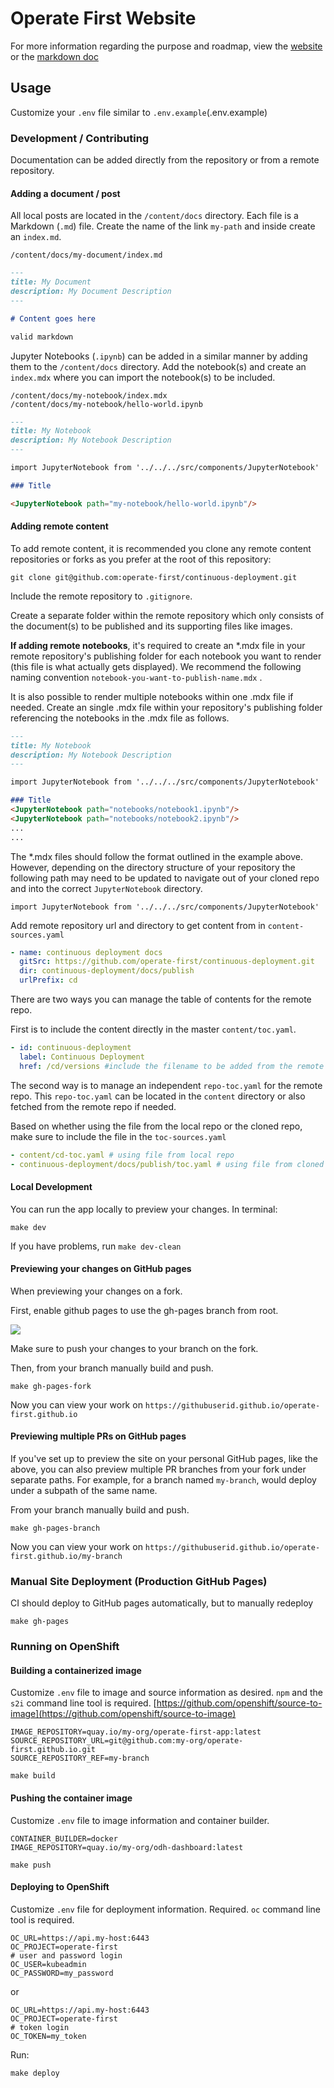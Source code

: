 # Operate First Website

For more information regarding the purpose and roadmap, view the [website](https://operate-first.github.io/) or the [markdown doc](https://github.com/operate-first/operate-first.github.io/blob/master/content/docs/operate-first/index.md)

## Usage

Customize your `.env` file similar to `.env.example`(.env.example)

### Development / Contributing

Documentation can be added directly from the repository or from a remote repository.

#### Adding a document / post

All local posts are located in the `/content/docs` directory. Each file is a Markdown (`.md`) file. Create the name of the link `my-path` and inside create an `index.md`.

`/content/docs/my-document/index.md`

```markdown
---
title: My Document
description: My Document Description
---

# Content goes here

valid markdown
```

Jupyter Notebooks (`.ipynb`) can be added in a similar manner by adding them to the `/content/docs` directory. Add the notebook(s) and create an `index.mdx` where you can import the notebook(s) to be included.

`/content/docs/my-notebook/index.mdx`  
`/content/docs/my-notebook/hello-world.ipynb`  

```markdown
---
title: My Notebook
description: My Notebook Description
---

import JupyterNotebook from '../../../src/components/JupyterNotebook'

### Title

<JupyterNotebook path="my-notebook/hello-world.ipynb"/>
```

#### Adding remote content

To add remote content, it is recommended you clone any remote content repositories or forks as you prefer at the root of this repository:
```shell script
git clone git@github.com:operate-first/continuous-deployment.git
```
Include the remote repository to `.gitignore`.

Create a separate folder within the remote repository which only consists of the document(s) to be published and its supporting files like images.

**If adding remote notebooks**, it's required to create an *.mdx file in your remote repository's publishing folder for each notebook you want to render (this file is what actually gets displayed). We recommend the following naming convention `notebook-you-want-to-publish-name.mdx` .

It is also possible to render multiple notebooks within one .mdx file if needed. Create an single .mdx file within your repository's publishing folder referencing the notebooks in the .mdx file as follows.

```markdown
---
title: My Notebook
description: My Notebook Description
---

import JupyterNotebook from '../../../src/components/JupyterNotebook'

### Title
<JupyterNotebook path="notebooks/notebook1.ipynb"/>
<JupyterNotebook path="notebooks/notebook2.ipynb"/>
...
...
```

The *.mdx files should follow the format outlined in the example above. However, depending on the directory structure of your repository the following path may need to be updated to navigate out of your cloned repo and into the correct `JupyterNotebook` directory.    

```
import JupyterNotebook from '../../../src/components/JupyterNotebook'
```


Add remote repository url and directory to get content from in `content-sources.yaml`

```yaml
- name: continuous deployment docs
  gitSrc: https://github.com/operate-first/continuous-deployment.git
  dir: continuous-deployment/docs/publish
  urlPrefix: cd
```

There are two ways you can manage the table of contents for the remote repo.

First is to include the content directly in the master `content/toc.yaml`.

```yaml
- id: continuous-deployment
  label: Continuous Deployment
  href: /cd/versions #include the filename to be added from the remote repo
```
The second way is to manage an independent `repo-toc.yaml` for the remote repo. This `repo-toc.yaml` can be located in the `content` directory or also fetched from the remote repo if needed.

Based on whether using the file from the local repo or the cloned repo, make sure to include the file in the `toc-sources.yaml`

```yaml
- content/cd-toc.yaml # using file from local repo
- continuous-deployment/docs/publish/toc.yaml # using file from cloned repo
```

#### Local Development


You can run the app locally to preview your changes.
In terminal:

```shell script
make dev
```

If you have problems, run `make dev-clean`

#### Previewing your changes on GitHub pages

When previewing your changes on a fork.

First, enable github pages to use the gh-pages branch from root.

![](misc/gh-pages-fork.png)

Make sure to push your changes to your branch on the fork.

Then, from your branch manually build and push.

```shell script
make gh-pages-fork
```

Now you can view your work on `https://githubuserid.github.io/operate-first.github.io`

#### Previewing multiple PRs on GitHub pages

If you've set up to preview the site on your personal GitHub pages, like the above, you can also preview multiple PR branches from your fork under separate paths. For example, for a branch named `my-branch`, would deploy under a subpath of the same name.

From your branch manually build and push.

```shell script
make gh-pages-branch
```

Now you can view your work on `https://githubuserid.github.io/operate-first.github.io/my-branch`

### Manual Site Deployment (Production GitHub Pages)

CI should deploy to GitHub pages automatically, but to manually redeploy

```shell script
make gh-pages
```

### Running on OpenShift

#### Building a containerized image

Customize `.env` file to image and source information as desired. `npm` and the `s2i` command line tool is required. [https://github.com/openshift/source-to-image](https://github.com/openshift/source-to-image)

```.env
IMAGE_REPOSITORY=quay.io/my-org/operate-first-app:latest
SOURCE_REPOSITORY_URL=git@github.com:my-org/operate-first.github.io.git
SOURCE_REPOSITORY_REF=my-branch
```

```shell script
make build
```

#### Pushing the container image

Customize `.env` file to image information and container builder.

```.env
CONTAINER_BUILDER=docker
IMAGE_REPOSITORY=quay.io/my-org/odh-dashboard:latest
```

```shell script
make push
```

#### Deploying to OpenShift

Customize `.env` file for deployment information. Required. `oc` command line tool is required.

```.env
OC_URL=https://api.my-host:6443
OC_PROJECT=operate-first
# user and password login
OC_USER=kubeadmin
OC_PASSWORD=my_password
```

or

```.env
OC_URL=https://api.my-host:6443
OC_PROJECT=operate-first
# token login
OC_TOKEN=my_token
```

Run:

```shell script
make deploy
```
